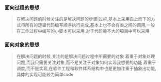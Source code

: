 ### 面向过程的思想

> 在解决问题的时候关注的是解决问题的步骤|过程,基本上采用自上而下的方式将所有的逻辑代码编写顺序执行完成,基本上也不会有类之间的调用,一般在工作过程中编写的小脚本可以采用,对于代码量不大的项目中可以采用

### 

### 面向对象的思想

> 在解决问题的时候,关注的是解决问题过程中所需要的对象
> 着重于对象处理问题,而我只需要关注对象,而不是关注于对象如何实现我想要的功能
> 着重于调度,而不是实现,在软件工程和软件体系结构中也是更加注重于抽象出功能,具体的实现可能较为简单code